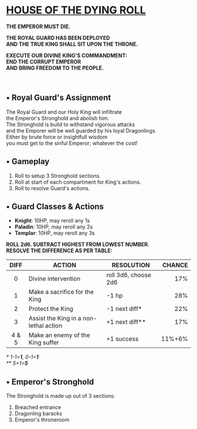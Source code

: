 <!-- <img src="https://raw.githubusercontent.com/roelosaurus/house-of-the-dying-roll/master/cover.jpg" width="425"> -->

# [HOUSE OF THE DYING ROLL](https://raw.githubusercontent.com/roelosaurus/house-of-the-dying-roll/master/cover.jpg)

**THE EMPEROR MUST DIE.**  
  
**THE ROYAL GUARD HAS BEEN DEPLOYED**  
**AND THE TRUE KING SHALL SIT UPON THE THRONE.**  
  
**EXECUTE OUR DIVINE KING'S COMMANDMENT:**  
**END THE CORRUPT EMPEROR**  
**AND BRING FREEDOM TO THE PEOPLE.**  



<br/>



## • Royal Guard's Assignment

The Royal Guard and our Holy King will infiltrate  
the Emperor's Stronghold and abolish him.  
The Stronghold is build to withstand vigorous attacks  
and the Emporer will be well guarded by his loyal Dragonlings.  
Either by brute force or insightfull wisdom  
you must get to the sinful Emperor; whatever the cost!  



## • Gameplay

1. Roll to setup 3 Stronghold sections.  
2. Roll at start of each compartment for King's actions.  
3. Roll to resolve Guard's actions.



## • Guard Classes & Actions

- **Knight**: 10HP, may reroll any 1s  
- **Paladin**: 10HP, may reroll any 2s  
- **Templar**: 10HP, may reroll any 3s  

**ROLL 2d6. SUBTRACT HIGHEST FROM LOWEST NUMBER.**  
**RESOLVE THE DIFFERENCE AS PER TABLE:**
 
 DIFF |                   ACTION               |    RESOLUTION        | CHANCE
:---: | -------------------------------------- | -------------------  | -----:
  0   | Divine intervention                    | roll 3d6, choose 2d6 |  17%
  1   | Make a sacrifice for the King          | -1 hp                |  28%
  2   | Protect the King                       | -1 next diff*        |  22%
  3   | Assist the King in a non-lethal action | +1 next diff**       |  17%
4 & 5 | Make an enemy of the King suffer       | +1 success           | 11%+6% 

*&ast; 1-1=**1**, 0-1=**1***  
*&ast;&ast; 5+1=**5***

<!-- https://anydice.com/program/2bd5 -->



## • Emperor's Stronghold
 
The Stronghold is made up out of 3 sections:  
1. Breached entrance  
2. Dragonling baracks  
3. Emperor's throneroom
